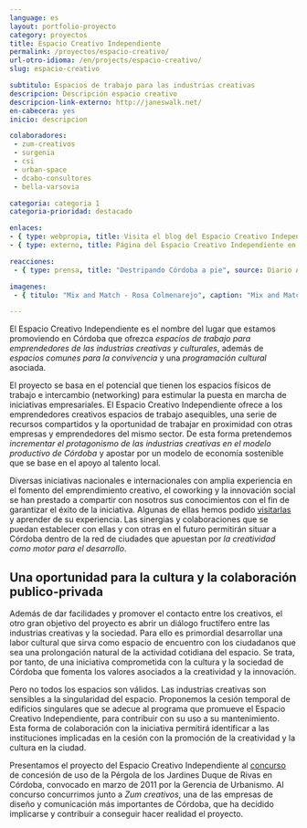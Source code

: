 ```yaml
---
language: es
layout: portfolio-proyecto
category: proyectos
title: Espacio Creativo Independiente
permalink: /proyectos/espacio-creativo/
url-otro-idioma: /en/projects/espacio-creativo/
slug: espacio-creativo

subtitulo: Espacios de trabajo para las industrias creativas
descripcion: Descripción espacio creativo
descripcion-link-externo: http://janeswalk.net/
en-cabecera: yes
inicio: descripcion

colaboradores:
 - zum-creativos
 - surgenia
 - csi
 - urban-space
 - dcabo-consultores
 - bella-varsovia

categoria: categoria 1
categoria-prioridad: destacado

enlaces:
- { type: webpropia, title: Visita el blog del Espacio Creativo Independiente, url: http://wwww.espaciocreativo.colaborativa.eu }
- { type: externo, title: Página del Espacio Creativo Independiente en Facebook, url: http://www.facebook.com/espaciocreativo }

reacciones:
 - { type: prensa, title: "Destripando Córdoba a pie", source: Diario ABC Córdoba, date: May 2012, url: http://www.abc.es/20120503/cordoba/abcp-destripando-cordoba-20120503.html, quote: "“Su obra cuestionó el modelo de urbanismo dominante en la segunda mitad del siglo XX basado en el uso del automóvil y la ciudad segregada”" }

imagenes:
 - { titulo: "Mix and Match - Rosa Colmenarejo", caption: "Mix and Match - Rosa Colmenarejo. Colaborativa 2012 CC BY 3.0" }

---
```


El Espacio Creativo Independiente es el nombre del lugar que estamos promoviendo en Córdoba que ofrezca *espacios de trabajo para emprendedores de las industrias creativas y culturales*, además de *espacios comunes para la convivencia* y una *programación cultural* asociada.

El proyecto se basa en el potencial que tienen los espacios físicos de trabajo e intercambio (networking) para estimular la puesta en marcha de iniciativas empresariales. El Espacio Creativo Independiente ofrece a los emprendedores creativos espacios de trabajo asequibles, una serie de recursos compartidos y la oportunidad de trabajar en proximidad con otras empresas y emprendedores del mismo sector. De esta forma pretendemos *incrementar el protagonismo de las industrias creativas en el modelo productivo de Córdoba* y apostar por un modelo de economía sostenible que se base en el apoyo al talento local.

Diversas iniciativas nacionales e internacionales con amplia experiencia en el fomento del emprendimiento creativo, el coworking y la innovación social se han prestado a compartir con nosotros sus conocimientos con el fin de garantizar el éxito de la iniciativa. Algunas de ellas hemos podido [visitarlas](http://www.colaborativa.eu/blog/colaborativaentoronto.html) y aprender de su experiencia. Las sinergias y colaboraciones que se puedan establecer con ellas y con otras en el futuro permitirán situar a Córdoba dentro de la red de ciudades que apuestan por *la creatividad como motor para el desarrollo*.

## Una oportunidad para la cultura y la colaboración publico-privada

Además de dar facilidades y promover el contacto entre los creativos, el otro gran objetivo del proyecto es abrir un diálogo fructífero entre las industrias creativas y la sociedad. Para ello es primordial desarrollar una labor cultural que sirva como espacio de encuentro con los ciudadanos que sea una prolongación natural de la actividad cotidiana del espacio. Se trata, por tanto, de una iniciativa comprometida con la cultura y la sociedad de Córdoba que fomenta los valores asociados a la creatividad y la innovación.

Pero no todos los espacios son válidos. Las industrias creativas son sensibles a la singularidad del espacio. Proponemos la cesión temporal de edificios singulares que se adecue al programa que promueve el Espacio Creativo Independiente, para contribuir con su uso a su mantenimiento. Esta forma de colaboración con la iniciativa permitirá identificar a las instituciones implicadas en la cesión con la promoción de la creatividad y la cultura en la ciudad.

Presentamos el proyecto del Espacio Creativo Independiente al [concurso](http://www.gmu.ayuncordoba.es/otros-tipos-de-contratos.html) de concesión de uso de la Pérgola de los Jardines Duque de Rivas en Córdoba, convocado en marzo de 2011 por la Gerencia de Urbanismo. Al concurso concurrimos junto a *Zum creativos*, una de las empresas de diseño y comunicación más importantes de Córdoba, que ha decidido implicarse y contribuir a conseguir hacer realidad el proyecto.